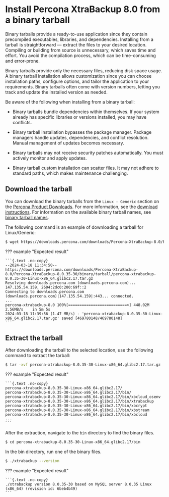 # Install Percona XtraBackup 8.0 from a binary tarball

Binary tarballs provide a ready-to-use application since they contain precompiled executables, libraries, and dependencies. Installing from a tarball is straightforward — extract the files to your desired location. Compiling or building from source is unnecessary, which saves time and effort. You avoid the compilation process, which can be time-consuming and error-prone.

Binary tarballs provide only the necessary files, reducing disk space usage. A binary tarball installation allows customization since you can choose installation paths, configure options, and tailor the application to your requirements. Binary tarballs often come with version numbers, letting you track and update the installed version as needed.

Be aware of the following when installing from a binary tarball:

* Binary tarballs bundle dependencies within themselves. If your system already has specific libraries or versions installed, you may have conflicts.

* Binary tarball installation bypasses the package manager. Package managers handle updates, dependencies, and conflict resolution. Manual management of updates becomes necessary.

* Binary tarballs may not receive security patches automatically. You must actively monitor and apply updates.

* Binary tarball custom installation can scatter files. It may not adhere to standard paths, which makes maintenance challenging.

## Download the tarball 

You can download the binary tarballs from the `Linux - Generic` section on the [Percona Product Downloads](https://www.percona.com/downloads/). For more information, see the [download instructions]. For information on the available binary tarball names, see [binary tarball names].


The following command is an example of downloading a tarball for Linux/Generic:

```{.bash data-prompt="$"}
$ wget https://downloads.percona.com/downloads/Percona-XtraBackup-8.0/Percona-XtraBackup-8.0.35-30/binary/tarball/percona-xtrabackup-8.0.35-30-Linux-x86_64.glibc2.17.tar.gz
```

??? example "Expected result"

    ```{.text .no-copy}
    --2024-03-18 11:34:50--  https://downloads.percona.com/downloads/Percona-XtraBackup-8.0/Percona-XtraBackup-8.0.35-30/binary/tarball/percona-xtrabackup-8.0.35-30-Linux-x86_64.glibc2.17.tar.gz
    Resolving downloads.percona.com (downloads.percona.com)... 147.135.54.159, 2604:2dc0:200:69f::2
    Connecting to downloads.percona.com (downloads.percona.com)|147.135.54.159|:443... connected.
    ...
    percona-xtrabackup-8.0 100%[==========================>] 448.02M  2.56MB/s    in 5m 5s
    2024-03-18 11:39:56 (1.47 MB/s) - 'percona-xtrabackup-8.0.35-30-Linux-x86_64.glibc2.17.tar.gz' saved [469780148/469780148]
    ```

## Extract the tarball

After downloading the tarball to the selected location, use the following command to extract the tarball:

```{.bash data-prompt="$"}
$ tar -xvf percona-xtrabackup-8.0.35-30-Linux-x86_64.glibc2.17.tar.gz
```

??? example "Expected result"

    ```{.text .no-copy}
    percona-xtrabackup-8.0.35-30-Linux-x86_64.glibc2.17/
    percona-xtrabackup-8.0.35-30-Linux-x86_64.glibc2.17/bin/
    percona-xtrabackup-8.0.35-30-Linux-x86_64.glibc2.17/bin/xbcloud_osenv
    percona-xtrabackup-8.0.35-30-Linux-x86_64.glibc2.17/bin/xtrabackup
    percona-xtrabackup-8.0.35-30-Linux-x86_64.glibc2.17/bin/xbcrypt
    percona-xtrabackup-8.0.35-30-Linux-x86_64.glibc2.17/bin/xbstream
    percona-xtrabackup-8.0.35-30-Linux-x86_64.glibc2.17/bin/xbcloud
    ...
    ```

After the extraction, navigate to the `bin` directory to find the binary files. 


```{.bash data-prompt="$"}
$ cd percona-xtrabackup-8.0.35-30-Linux-x86_64.glibc2.17/bin
```

In the bin directory, run one of the binary files.

```{.bash data-prompt="$"}
$ ./xtrabackup --version
```

??? example "Expected result"

    ```{.text .no-copy}
    ./xtrabackup version 8.0.35-30 based on MySQL server 8.0.35 Linux (x86_64) (revision id: 6beb4b49)
    ```

[download instructions]: download-instructions.md
[binary tarball names]: binary-tarball-names.md